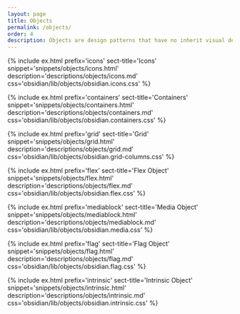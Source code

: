 ```yaml
---
layout: page
title: Objects
permalink: /objects/
order: 4
description: Objects are design patterns that have no inherit visual design, like a grid or a media / flag object.
---
```


{% include ex.html
   prefix='icons'
   sect-title='Icons'
   snippet='snippets/objects/icons.html'
   description='descriptions/objects/icons.md'
   css='obsidian/lib/objects/obsidian.icons.css'
%}

{% include ex.html
   prefix='containers'
   sect-title='Containers'
   snippet='snippets/objects/containers.html'
   description='descriptions/objects/containers.md'
   css='obsidian/lib/objects/obsidian.containers.css'
%}

{% include ex.html
   prefix='grid'
   sect-title='Grid'
   snippet='snippets/objects/grid.html'
   description='descriptions/objects/grid.md'
   css='obsidian/lib/objects/obsidian.grid-columns.css'
%}

{% include ex.html
   prefix='flex'
   sect-title='Flex Object'
   snippet='snippets/objects/flex.html'
   description='descriptions/objects/flex.md'
   css='obsidian/lib/objects/obsidian.flex.css'
%}

{% include ex.html
   prefix='mediablock'
   sect-title='Media Object'
   snippet='snippets/objects/mediablock.html'
   description='descriptions/objects/mediablock.md'
   css='obsidian/lib/objects/obsidian.media.css'
%}

{% include ex.html
   prefix='flag'
   sect-title='Flag Object'
   snippet='snippets/objects/flag.html'
   description='descriptions/objects/flag.md'
   css='obsidian/lib/objects/obsidian.flag.css'
%}

{% include ex.html
   prefix='intrinsic'
   sect-title='Intrinsic Object'
   snippet='snippets/objects/intrinsic.html'
   description='descriptions/objects/intrinsic.md'
   css='obsidian/lib/objects/obsidian.intrinsic.css'
%}
